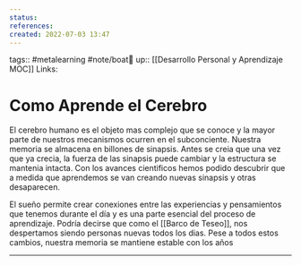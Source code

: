```yaml
---
status:
references:
created: 2022-07-03 13:47
---
```

tags:: #metalearning  #note/boat🚤 
up:: [[Desarrollo Personal y Aprendizaje MOC]]
Links: 
# Como Aprende el Cerebro
El cerebro humano es el objeto mas complejo que se conoce y la mayor parte de nuestros mecanismos ocurren en el subconciente. Nuestra memoria se almacena en billones de sinapsis. Antes se creia que una vez que ya crecia, la fuerza de las sinapsis puede cambiar y la estructura se mantenia intacta. Con los avances cientificos hemos podido descubrir que a medida que aprendemos se van creando nuevas sinapsis y otras desaparecen.

El sueño permite crear conexiones entre las experiencias y pensamientos que tenemos durante el día y es una parte esencial del proceso de aprendizaje. Podría decirse que como el [[Barco de Teseo]], nos despertamos siendo personas nuevas todos los dias. Pese a todos estos cambios, nuestra memoria se mantiene estable con los años
___
